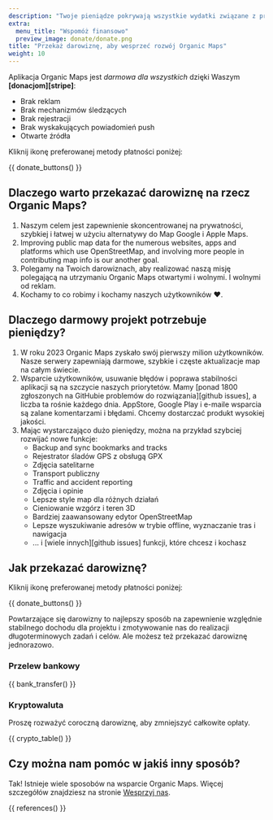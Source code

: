 ```yaml
---
description: "Twoje pieniądze pokrywają wszystkie wydatki związane z projektem i motywują nas do ulepszania Organic Maps."
extra:
  menu_title: "Wspomóż finansowo"
  preview_image: donate/donate.png
title: "Przekaż darowiznę, aby wesprzeć rozwój Organic Maps"
weight: 10
---
```


Aplikacja Organic Maps jest _darmowa dla wszystkich_ dzięki Waszym
**[donacjom][stripe]**:

- Brak reklam
- Brak mechanizmów śledzących
- Brak rejestracji
- Brak wyskakujących powiadomień push
- Otwarte źródła

Kliknij ikonę preferowanej metody płatności poniżej:

{{ donate_buttons() }}

## Dlaczego warto przekazać darowiznę na rzecz Organic Maps?

1. Naszym celem jest zapewnienie skoncentrowanej na prywatności, szybkiej i
   łatwej w użyciu alternatywy do Map Google i Apple Maps.
2. Improving public map data for the numerous websites, apps and platforms
   which use OpenStreetMap, and involving more people in contributing map
   info is our another goal.
3. Polegamy na Twoich darowiznach, aby realizować naszą misję polegającą na
   utrzymaniu Organic Maps otwartymi i wolnymi. I wolnymi od reklam.
4. Kochamy to co robimy i kochamy naszych użytkowników ❤️.

## Dlaczego darmowy projekt potrzebuje pieniędzy?

1. W roku 2023 Organic Maps zyskało swój pierwszy milion użytkowników. Nasze
   serwery zapewniają darmowe, szybkie i częste aktualizacje map na całym
   świecie.
2. Wsparcie użytkowników, usuwanie błędów i poprawa stabilności aplikacji są
   na szczycie naszych priorytetów. Mamy [ponad 1800 zgłoszonych na GitHubie
   problemów do rozwiązania][github issues], a liczba ta rośnie każdego
   dnia. AppStore, Google Play i e-maile wsparcia są zalane komentarzami i
   błędami. Chcemy dostarczać produkt wysokiej jakości.
3. Mając wystarczająco dużo pieniędzy, można na przykład szybciej rozwijać
   nowe funkcje:
   - Backup and sync bookmarks and tracks
   - Rejestrator śladów GPS z obsługą GPX
   - Zdjęcia satelitarne
   - Transport publiczny
   - Traffic and accident reporting
   - Zdjęcia i opinie
   - Lepsze style map dla różnych działań
   - Cieniowanie wzgórz i teren 3D
   - Bardziej zaawansowany edytor OpenStreetMap
   - Lepsze wyszukiwanie adresów w trybie offline, wyznaczanie tras i
     nawigacja
   - ... i [wiele innych][github issues] funkcji, które chcesz i kochasz

## Jak przekazać darowiznę?

Kliknij ikonę preferowanej metody płatności poniżej:

{{ donate_buttons() }}

Powtarzające się darowizny to najlepszy sposób na zapewnienie względnie
stabilnego dochodu dla projektu i zmotywowanie nas do realizacji
długoterminowych zadań i celów. Ale możesz też przekazać darowiznę
jednorazowo.

### Przelew bankowy

{{ bank_transfer() }}

### Kryptowaluta

Proszę rozważyć coroczną darowiznę, aby zmniejszyć całkowite opłaty.

{{ crypto_table() }}

## Czy można nam pomóc w jakiś inny sposób?

Tak! Istnieje wiele sposobów na wsparcie Organic Maps. Więcej szczegółów
znajdziesz na stronie [Wesprzyj nas](@/contribute/index.pl.md).

{{ references() }}
